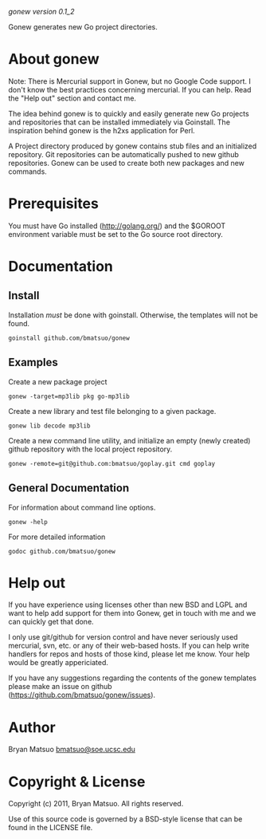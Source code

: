 *gonew version 0.1_2*

Gonew generates new Go project directories.

About gonew
===========

Note: There is Mercurial support in Gonew, but no Google Code support.
I don't know the best practices concerning mercurial. If you can help.
Read the "Help out" section and contact me.

The idea behind gonew is to quickly and easily generate new Go projects
and repositories that can be installed immediately via Goinstall. The
inspiration behind gonew is the h2xs application for Perl.

A Project directory produced by gonew contains stub files and an
initialized repository. Git repositories can be automatically pushed to
new github repositories. Gonew can be used to create both new packages
and new commands.

Prerequisites
=============

You must have Go installed (http://golang.org/) and the $GOROOT
environment variable must be set to the Go source root directory.

Documentation
=============
Install
-------

Installation *must* be done with goinstall. Otherwise, the templates will
not be found.

    goinstall github.com/bmatsuo/gonew

Examples
--------

Create a new package project

    gonew -target=mp3lib pkg go-mp3lib

Create a new library and test file belonging to a given package.

    gonew lib decode mp3lib

Create a new command line utility, and initialize an empty (newly
created) github repository with the local project repository.

    gonew -remote=git@github.com:bmatsuo/goplay.git cmd goplay

General Documentation
---------------------

For information about command line options.

    gonew -help

For more detailed information

    godoc github.com/bmatsuo/gonew

Help out
========

If you have experience using licenses other than new BSD and LGPL and
want to help add support for them into Gonew, get in touch with me and
we can quickly get that done.

I only use git/github for version control and have never seriously used
mercurial, svn, etc. or any of their web-based hosts. If you can help
write handlers for repos and hosts of those kind, please let me know.
Your help would be greatly appericiated.

If you have any suggestions regarding the contents of the gonew templates
please make an issue on github (https://github.com/bmatsuo/gonew/issues).

Author
======

Bryan Matsuo <bmatsuo@soe.ucsc.edu>

Copyright & License
===================

Copyright (c) 2011, Bryan Matsuo.
All rights reserved.

Use of this source code is governed by a BSD-style license that can be
found in the LICENSE file.
